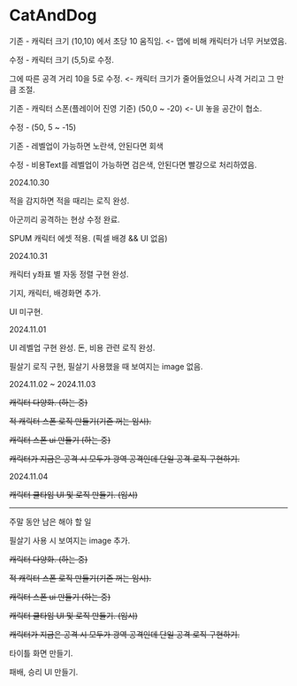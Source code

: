 # CatAndDog
기존 - 캐릭터 크기 (10,10) 에서 초당 10 움직임.  <- 맵에 비해 캐릭터가 너무 커보였음.

수정 - 캐릭터 크기 (5,5)로 수정.

그에 따른 공격 거리 10을 5로 수정. <- 캐릭터 크기가 줄어들었으니 사격 거리고 그 만큼 조절.

기존 - 캐릭터 스폰(플레이어 진영 기준) (50,0 ~ -20) <- UI 놓을 공간이 협소.

수정 - (50, 5 ~ -15)

기존 - 레벨업이 가능하면 노란색, 안된다면 회색

수정 - 비용Text를 레벨업이 가능하면 검은색, 안된다면 빨강으로 처리하였음.

2024.10.30

적을 감지하면 적을 때리는 로직 완성.

아군끼리 공격하는 현상 수정 완료.

SPUM 캐릭터 에셋 적용. (픽셀 배경 && UI 없음)

2024.10.31

캐릭터 y좌표 별 자동 정렬 구현 완성.

기지, 캐릭터, 배경화면 추가.

UI 미구현.

2024.11.01

UI 레벨업 구현 완성. 돈, 비용 관련 로직 완성.

필살기 로직 구현, 필살기 사용했을 때 보여지는 image 없음.

2024.11.02 ~ 2024.11.03

~~캐릭터 다양화. (하는 중)~~

~~적 캐릭터 스폰 로직 만들기(기존 꺼는 임시).~~

~~캐릭터 스폰 ui 만들기 (하는 중)~~

~~캐릭터가 지금은 공격 시 모두가 광역 공격인데 단일 공격 로직 구현하기.~~

2024.11.04

~~캐릭터 쿨타임 UI 및 로직 만들기. (임시)~~


-----------
주말 동안 남은 해야 할 일

필살기 사용 시 보여지는 image 추가.

~~캐릭터 다양화. (하는 중)~~

~~적 캐릭터 스폰 로직 만들기(기존 꺼는 임시).~~

~~캐릭터 스폰 ui 만들기 (하는 중)~~

~~캐릭터 쿨타임 UI 및 로직 만들기. (임시)~~

~~캐릭터가 지금은 공격 시 모두가 광역 공격인데 단일 공격 로직 구현하기.~~

타이틀 화면 만들기.

패배, 승리 UI 만들기.